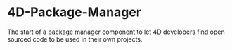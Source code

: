# 4D-Package-Manager
The start of a package manager component to let 4D developers find open sourced code to be used in their own projects.
